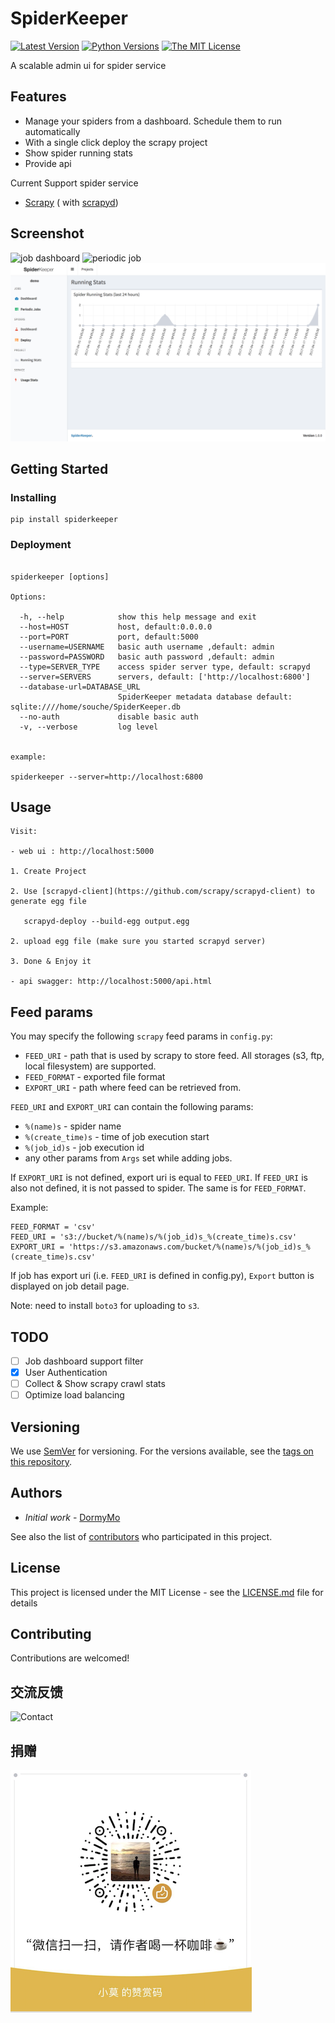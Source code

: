 # SpiderKeeper

[![Latest Version](http://img.shields.io/pypi/v/SpiderKeeper.svg)](https://pypi.python.org/pypi/SpiderKeeper)
[![Python Versions](http://img.shields.io/pypi/pyversions/SpiderKeeper.svg)](https://pypi.python.org/pypi/SpiderKeeper)
[![The MIT License](http://img.shields.io/badge/license-MIT-blue.svg)](https://github.com/DormyMo/SpiderKeeper/blob/master/LICENSE)
   
A scalable admin ui for spider service 

## Features

- Manage your spiders from a dashboard. Schedule them to run automatically
- With a single click deploy the scrapy project
- Show spider running stats
- Provide api


Current Support spider service
- [Scrapy](https://github.com/scrapy/scrapy) ( with [scrapyd](https://github.com/scrapy/scrapyd))

## Screenshot
![job dashboard](https://raw.githubusercontent.com/DormyMo/SpiderKeeper/master/screenshot/screenshot_1.png)
![periodic job](https://raw.githubusercontent.com/DormyMo/SpiderKeeper/master/screenshot/screenshot_2.png)
![running stats](https://raw.githubusercontent.com/DormyMo/SpiderKeeper/master/screenshot/screenshot_3.png)

## Getting Started


### Installing


```
pip install spiderkeeper
```

### Deployment

``` 

spiderkeeper [options]

Options:

  -h, --help            show this help message and exit
  --host=HOST           host, default:0.0.0.0
  --port=PORT           port, default:5000
  --username=USERNAME   basic auth username ,default: admin
  --password=PASSWORD   basic auth password ,default: admin
  --type=SERVER_TYPE    access spider server type, default: scrapyd
  --server=SERVERS      servers, default: ['http://localhost:6800']
  --database-url=DATABASE_URL
                        SpiderKeeper metadata database default: sqlite:////home/souche/SpiderKeeper.db
  --no-auth             disable basic auth
  -v, --verbose         log level
  

example:

spiderkeeper --server=http://localhost:6800

```

## Usage

```
Visit: 

- web ui : http://localhost:5000

1. Create Project

2. Use [scrapyd-client](https://github.com/scrapy/scrapyd-client) to generate egg file 

   scrapyd-deploy --build-egg output.egg

2. upload egg file (make sure you started scrapyd server)

3. Done & Enjoy it

- api swagger: http://localhost:5000/api.html

```

## Feed params

You may specify the following `scrapy` feed params in `config.py`:
- `FEED_URI` - path that is used by scrapy to store feed.
All storages (s3, ftp, local filesystem) are supported.
- `FEED_FORMAT` - exported file format
- `EXPORT_URI` - path where feed can be retrieved from.

`FEED_URI` and `EXPORT_URI` can contain the following params:
- `%(name)s` - spider name
- `%(create_time)s` - time of job execution start
- `%(job_id)s` - job execution id
- any other params from `Args` set while adding jobs.

If `EXPORT_URI` is not defined, export uri is equal to `FEED_URI`.
If `FEED_URI` is also not defined, it is not passed to spider. 
The same is for `FEED_FORMAT`.

Example:
```
FEED_FORMAT = 'csv'
FEED_URI = 's3://bucket/%(name)s/%(job_id)s_%(create_time)s.csv'
EXPORT_URI = 'https://s3.amazonaws.com/bucket/%(name)s/%(job_id)s_%(create_time)s.csv'
```
If job has export uri (i.e. `FEED_URI` is defined in config.py), `Export` button is displayed on job detail page.

Note: need to install `boto3` for uploading to `s3`.

## TODO
- [ ] Job dashboard support filter
- [x] User Authentication
- [ ] Collect & Show scrapy crawl stats
- [ ] Optimize load balancing

## Versioning

We use [SemVer](http://semver.org/) for versioning. For the versions available, see the [tags on this repository](https://github.com/DormyMo/SpiderKeeper/tags). 

## Authors

- *Initial work* - [DormyMo](https://github.com/DormyMo)

See also the list of [contributors](https://github.com/DormyMo/SpiderKeeper/contributors) who participated in this project.

## License

This project is licensed under the MIT License - see the [LICENSE.md](LICENSE.md) file for details

## Contributing

Contributions are welcomed!

## 交流反馈
![Contact](https://raw.githubusercontent.com/DormyMo/SpiderKeeper/master/screenshot/qqgroup_qrcode.png)

## 捐赠
![Contact](https://raw.githubusercontent.com/DormyMo/SpiderKeeper/master/screenshot/donate_wechat.png)
